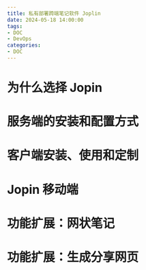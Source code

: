 ```yaml
---
title: 私有部署跨端笔记软件 Joplin
date: 2024-05-18 14:00:00
tags: 
- DOC
- DevOps
categories: 
- DOC
---
```




# 为什么选择 Jopin



# 服务端的安装和配置方式



# 客户端安装、使用和定制



# Jopin 移动端



# 功能扩展：网状笔记



# 功能扩展：生成分享网页